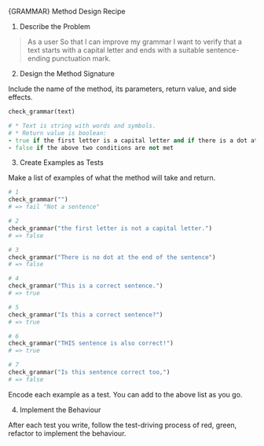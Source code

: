 {GRAMMAR} Method Design Recipe

1. Describe the Problem

> As a user
> So that I can improve my grammar
> I want to verify that a text starts with a capital letter and ends with a suitable sentence-ending punctuation mark.

2. Design the Method Signature

Include the name of the method, its parameters, return value, and side effects.

```ruby
check_grammar(text)

# * Text is string with words and symbols.
# * Return value is boolean: 
- true if the first letter is a capital letter and if there is a dot at the end of the sentence
- false if the above two conditions are not met
```

3. Create Examples as Tests

Make a list of examples of what the method will take and return.

```ruby
# 1
check_grammar("")
# => fail "Not a sentence"

# 2
check_grammar("the first letter is not a capital letter.")
# => false

# 3
check_grammar("There is no dot at the end of the sentence")
# => false

# 4
check_grammar("This is a correct sentence.")
# => true

# 5
check_grammar("Is this a correct sentence?")
# => true

# 6 
check_grammar("THIS sentence is also correct!")
# => true

# 7
check_grammar("Is this sentence correct too,")
# => false

```

Encode each example as a test. You can add to the above list as you go.

4. Implement the Behaviour

After each test you write, follow the test-driving process of red, green, refactor to implement the behaviour.